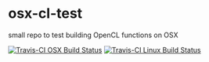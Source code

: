 # osx-cl-test
small repo to test building OpenCL functions on OSX

[![Travis-CI OSX Build Status](https://travis-ci.org/cdeterman/osx-cl-test.png?branch=master)](https://travis-ci.org/cdeterman/osx-cl-test)
[![Travis-CI Linux Build Status](https://travis-ci.org/cdeterman/osx-cl-test.png?branch=linux)](https://travis-ci.org/cdeterman/osx-cl-test)
